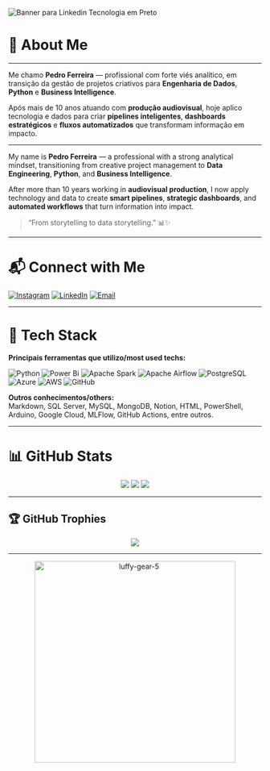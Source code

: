 <!-- Banner ou imagem de destaque (opcional) -->
![Banner para Linkedin Tecnologia em Preto](https://github.com/user-attachments/assets/77ea1ac0-b04b-4b04-bb05-b3bff4f831b7)

# 👋 About Me
---
Me chamo **Pedro Ferreira** — profissional com forte viés analítico, em transição da gestão de projetos criativos para **Engenharia de Dados**, **Python** e **Business Intelligence**.

Após mais de 10 anos atuando com **produção audiovisual**, hoje aplico tecnologia e dados para criar **pipelines inteligentes**, **dashboards estratégicos** e **fluxos automatizados** que transformam informação em impacto.

---
My name is **Pedro Ferreira** — a professional with a strong analytical mindset, transitioning from creative project management to **Data Engineering**, **Python**, and **Business Intelligence**.

After more than 10 years working in **audiovisual production**, I now apply technology and data to create **smart pipelines**, **strategic dashboards**, and **automated workflows** that turn information into impact.
> “From storytelling to data storytelling.” 📊✨

---

# 📬 Connect with Me

[![Instagram](https://img.shields.io/badge/Instagram-%23E4405F.svg?logo=Instagram&logoColor=white)](https://instagram.com/pdf_cinema)
[![LinkedIn](https://img.shields.io/badge/LinkedIn-%230077B5.svg?logo=linkedin&logoColor=white)](https://www.linkedin.com/in/data-pdf/)
[![Email](https://img.shields.io/badge/Email-D14836?logo=gmail&logoColor=white)](mailto:data.pedutraferreira@gmail.com)

---

# 🧠 Tech Stack

**Principais ferramentas que utilizo/most used techs:**

![Python](https://img.shields.io/badge/python-3670A0?style=for-the-badge&logo=python&logoColor=ffdd54)
![Power Bi](https://img.shields.io/badge/power_bi-F2C811?style=for-the-badge&logo=powerbi&logoColor=black)
![Apache Spark](https://img.shields.io/badge/Apache%20Spark-FDEE21?style=for-the-badge&logo=apachespark&logoColor=black)
![Apache Airflow](https://img.shields.io/badge/Apache%20Airflow-017CEE?style=for-the-badge&logo=Apache%20Airflow&logoColor=white)
![PostgreSQL](https://img.shields.io/badge/PostgreSQL-%23316192.svg?style=for-the-badge&logo=postgresql&logoColor=white)
![Azure](https://img.shields.io/badge/azure-%230072C6.svg?style=for-the-badge&logo=microsoftazure&logoColor=white)
![AWS](https://img.shields.io/badge/AWS-%23FF9900.svg?style=for-the-badge&logo=amazon-aws&logoColor=white)
![GitHub](https://img.shields.io/badge/github-%23121011.svg?style=for-the-badge&logo=github&logoColor=white)

**Outros conhecimentos/others:**  
Markdown, SQL Server, MySQL, MongoDB, Notion, HTML, PowerShell, Arduino, Google Cloud, MLFlow, GitHub Actions, entre outros.

---

# 📊 GitHub Stats

<p align="center">
  <img src="https://github-readme-stats.vercel.app/api?username=DATAdotPDF&theme=dark&hide_border=false&include_all_commits=false&count_private=false" />
  <img src="https://nirzak-streak-stats.vercel.app/?user=DATAdotPDF&theme=dark&hide_border=false" />
  <img src="https://github-readme-stats.vercel.app/api/top-langs/?username=DATAdotPDF&theme=dark&hide_border=false&layout=compact" />
</p>

---

## 🏆 GitHub Trophies

<p align="center">
  <img src="https://github-profile-trophy.vercel.app/?username=DATAdotPDF&theme=tokyonight&no-frame=false&no-bg=true&margin-w=4"/>
</p>

---
<p align="center">
  <img src="https://github.com/user-attachments/assets/6f0329a7-82fd-45c1-93c6-b644990fc255" alt="luffy-gear-5" width="400"/>
</p>

